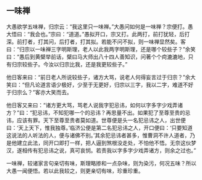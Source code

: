 ##  一味禅

大愚欲学五味禅，归宗云：“我这里只一味禅。”大愚问如何是一味禅？宗便打。愚大悟曰：“我会也。”宗曰：“道道。”愚拟开口，宗又打。此两打，前打犹轻，后打深。前打者，打其问，后打者，打其拟。若能不问不拟，则一味禅显然矣。客曰：“归宗以一味禅三字明斯理，老人以此我两字明斯理，还是哪个较些子？”余笑曰：“愚后到黄檗举前话，檗曰马大师出八十四人善知识，问著个个疴漉漉地，只有归宗较些子。今汝以归宗比我，还是我更较些子。”

他日客来曰：“前日老人所说较些子，诸方大骂，说老人何得妄言过于归宗？”余大笑曰：“但凡论道言语少极好，少至于无更好，归宗以三字，我以二字，难道不好于归宗么？”客亦大笑而去。

他日客又来曰：“诸方更大骂，骂老人说我字犯忌讳，如何以字多字少戏弄诸方？”曰：“犯忌讳，不知犯哪一个的忌讳？再思量不出。如果犯了至尊至贵的忌讳，应该有罪。天下至尊至贵者莫如道。世尊便是头一名犯忌讳之人，出世便曰：‘天上天下，惟我独尊。’临济公便是第二名犯忌讳之人，开口便曰：‘只要知道这说法的人听法的人，便与诸佛不别。’其余犯忌讳者甚多，惟曹洞不许人道者，乃是他建立此法，同开口即打一样，把人逼到煞根没走处，不怕他不悟。无奈这伙梦汉，遂相传有犯忌讳之说，真可哀悯。若责我以字多字少戏弄诸方，则余之过也。”

一味禅，较诸家言句亲切有味，斯理略掺和一点杂味，则为染污，何况五味？所以大愚一闻便悟。若以此我较之，则更亲切有味，珍重珍重。
